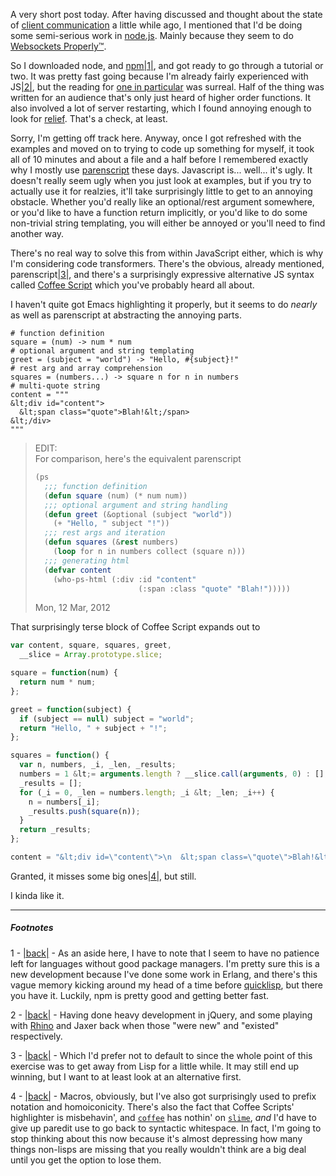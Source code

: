 A very short post today. After having discussed and thought about the state of [client communication](http://langnostic.blogspot.com/2012/02/client-communication.html) a little while ago, I mentioned that I'd be doing some semi-serious work in [node.js](http://nodejs.org/). Mainly because they seem to do [Websockets Properly™](http://socket.io/).

So I downloaded node, and [npm](http://npmjs.org/)<a name="note-Thu-Mar-08-234036EST-2012"></a>[|1|](#foot-Thu-Mar-08-234036EST-2012), and got ready to go through a tutorial or two. It was pretty fast going because I'm already fairly experienced with JS<a name="note-Thu-Mar-08-234046EST-2012"></a>[|2|](#foot-Thu-Mar-08-234046EST-2012), but the reading for [one in particular](http://www.nodebeginner.org/#analyzing-our-http-server) was surreal. Half of the thing was written for an audience that's only just heard of higher order functions. It also involved a lot of server restarting, which I found annoying enough to look for [relief](https://github.com/DracoBlue/spludo/blob/master/build/run_dev_server.js). That's a check, at least.

Sorry, I'm getting off track here. Anyway, once I got refreshed with the examples and moved on to trying to code up something for myself, it took all of 10 minutes and about a file and a half before I remembered exactly why I mostly use [parenscript](http://common-lisp.net/project/parenscript/) these days. Javascript is... well... it's ugly. It doesn't really seem ugly when you just look at examples, but if you try to actually use it for realzies, it'll take surprisingly little to get to an annoying obstacle. Whether you'd really like an optional/rest argument somewhere, or you'd like to have a function return implicitly, or you'd like to do some non-trivial string templating, you will either be annoyed or you'll need to find another way.

There's no real way to solve this from within JavaScript either, which is why I'm considering code transformers. There's the obvious, already mentioned, parenscript<a name="note-Thu-Mar-08-234215EST-2012"></a>[|3|](#foot-Thu-Mar-08-234215EST-2012), and there's a surprisingly expressive alternative JS syntax called [Coffee Script](http://coffeescript.org/) which you've probably heard all about.

I haven't quite got Emacs highlighting it properly, but it seems to do *nearly* as well as parenscript at abstracting the annoying parts.

```coffee-script
# function definition
square = (num) -> num * num                               
# optional argument and string templating
greet = (subject = "world") -> "Hello, #{subject}!"     
# rest arg and array comprehension
squares = (numbers...) -> square n for n in numbers     
# multi-quote string
content = """
&lt;div id="content">
  &lt;span class="quote">Blah!&lt;/span>
&lt;/div>
"""
```

> EDIT:  
>   For comparison, here's the equivalent parenscript  
> ```lisp
> (ps
>   ;;; function definition
>   (defun square (num) (* num num))
>   ;;; optional argument and string handling
>   (defun greet (&optional (subject "world"))
>     (+ "Hello, " subject "!"))
>   ;;; rest args and iteration
>   (defun squares (&rest numbers)
>     (loop for n in numbers collect (square n)))
>   ;;; generating html
>   (defvar content 
>     (who-ps-html (:div :id "content" 
>                        (:span :class "quote" "Blah!")))))
> ```
> Mon, 12 Mar, 2012  

That surprisingly terse block of Coffee Script expands out to

```javascript
var content, square, squares, greet,
  __slice = Array.prototype.slice;

square = function(num) {
  return num * num;
};

greet = function(subject) {
  if (subject == null) subject = "world";
  return "Hello, " + subject + "!";
};

squares = function() {
  var n, numbers, _i, _len, _results;
  numbers = 1 &lt;= arguments.length ? __slice.call(arguments, 0) : [];
  _results = [];
  for (_i = 0, _len = numbers.length; _i &lt; _len; _i++) {
    n = numbers[_i];
    _results.push(square(n));
  }
  return _results;
};

content = "&lt;div id=\"content\">\n  &lt;span class=\"quote\">Blah!&lt;/span>\n&lt;/div>";
```

Granted, it misses some big ones<a name="note-Thu-Mar-08-234306EST-2012"></a>[|4|](#foot-Thu-Mar-08-234306EST-2012), but still.

I kinda like it.

* * *
##### Footnotes

1 - <a name="foot-Thu-Mar-08-234036EST-2012"></a>[|back|](#note-Thu-Mar-08-234036EST-2012) - As an aside here, I have to note that I seem to have no patience left for languages without good package managers. I'm pretty sure this is a new development because I've done some work in Erlang, and there's this vague memory kicking around my head of a time before [quicklisp](http://www.quicklisp.org/), but there you have it. Luckily, npm is pretty good and getting better fast.

2 - <a name="foot-Thu-Mar-08-234046EST-2012"></a>[|back|](#note-Thu-Mar-08-234046EST-2012) - Having done heavy development in jQuery, and some playing with [Rhino](http://www.mozilla.org/rhino/) and Jaxer back when those "were new" and "existed" respectively.

3 - <a name="foot-Thu-Mar-08-234215EST-2012"></a>[|back|](#note-Thu-Mar-08-234215EST-2012) - Which I'd prefer not to default to since the whole point of this exercise was to get away from Lisp for a little while. It may still end up winning, but I want to at least look at an alternative first. 

4 - <a name="foot-Thu-Mar-08-234306EST-2012"></a>[|back|](#note-Thu-Mar-08-234306EST-2012) - Macros, obviously, but I've also got surprisingly used to prefix notation and homoiconicity. There's also the fact that Coffee Scripts' highlighter is misbehavin', and [`coffee`](http://www.opinionatedprogrammer.com/2010/12/installing-coffeescript-on-debian-or-ubuntu/) has nothin' on [`slime`](http://common-lisp.net/project/slime/), *and* I'd have to give up paredit use to go back to syntactic whitespace. In fact, I'm going to stop thinking about this now because it's almost depressing how many things non-lisps are missing that you really wouldn't think are a big deal until you get the option to lose them.
